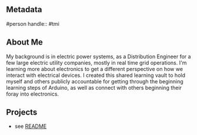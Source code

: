 ## Metadata
#person
handle:: #tmi

## About Me
My background is in electric power systems, as a Distribution Engineer for a few large electric utility companies, mostly in real time grid operations. I'm learning more about electronics to get a different perspective on how we interact with electrical devices. I created this shared learning vault to hold myself and others publicly accountable for getting through the beginning learning steps of Arduino, as well as connect with others beginning their foray into electronics.

## Projects
- see [README](README.md)